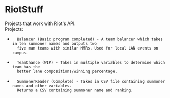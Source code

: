 # RiotStuff
Projects that work with Riot's API. <br />
Projects: <br />
-       Balancer (Basic program completed) - A team balancer which takes in ten summoner names and outputs two
        five man teams with similar MMRs. Used for local LAN events on campus.
-       TeamChance (WIP) - Takes in multiple variables to determine which team has the 
        better lane compositions/winning percentage. 
-       SummonerReader (Complete) - Takes in CSV file containing summoner names and other variables. 
        Returns a CSV containing summoner name and ranking.
